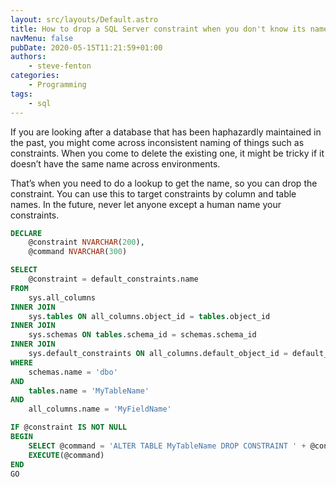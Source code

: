 ```yaml
---
layout: src/layouts/Default.astro
title: How to drop a SQL Server constraint when you don't know its name
navMenu: false
pubDate: 2020-05-15T11:21:59+01:00
authors:
    - steve-fenton
categories:
    - Programming
tags:
    - sql
---
```


If you are looking after a database that has been haphazardly maintained in the past, you might come across inconsistent naming of things such as constraints. When you come to delete the existing one, it might be tricky if it doesn’t have the same name across environments.

That’s when you need to do a lookup to get the name, so you can drop the constraint. You can use this to target constraints by column and table names. In the future, never let anyone except a human name your constraints.

```sql
DECLARE
    @constraint NVARCHAR(200),
    @command NVARCHAR(300)

SELECT
    @constraint = default_constraints.name
FROM 
    sys.all_columns
INNER JOIN
    sys.tables ON all_columns.object_id = tables.object_id
INNER JOIN 
    sys.schemas ON tables.schema_id = schemas.schema_id
INNER JOIN
    sys.default_constraints ON all_columns.default_object_id = default_constraints.object_id
WHERE 
    schemas.name = 'dbo'
AND
    tables.name = 'MyTableName'
AND
    all_columns.name = 'MyFieldName'

IF @constraint IS NOT NULL
BEGIN
    SELECT @command = 'ALTER TABLE MyTableName DROP CONSTRAINT ' + @constraint;
    EXECUTE(@command)
END
GO
```
